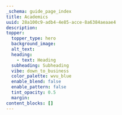 ```yaml
---
_schema: guide_page_index
title: Academics
uuid: 28a100c9-adb4-4e85-acce-8a6384aeaae4
description:
topper:
  topper_type: hero
  background_image:
  alt_text:
  heading:
    - text: Heading
  subheading: Subheading
  vibe: down_to_business
  color_palette: wvu_blue
  enable_blend: false
  enable_pattern: false
  tint_opacity: 0.5
  margin:
content_blocks: []
---
```

